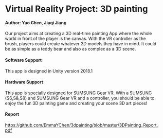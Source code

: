 # Virtual Reality Project: 3D painting
#### Author: Yao Chen, Jiaqi Jiang

Our project aims at creating a 3D real-time painting App where the whole world in front of the player is the canvas. With the VR controller as the brush, players could create whatever 3D models they have in mind. It could be as simple as a teddy bear and also as complex as a 3D scene.

#### Software Support

This app is designed in Unity version 2018.1

#### Hardware Support

This app is specially designed for SUMSUNG Gear VR. With a SUMSUNG (S6,S&,S8) and SUMSUNG Gear VR and a controller, you should be able to enjoy the fun 3D painting game and creating your scene 3D art pieces!

#### Report 
https://github.com/EmmaYChen/3dpainting/blob/master/3DPainting_Report.pdf

